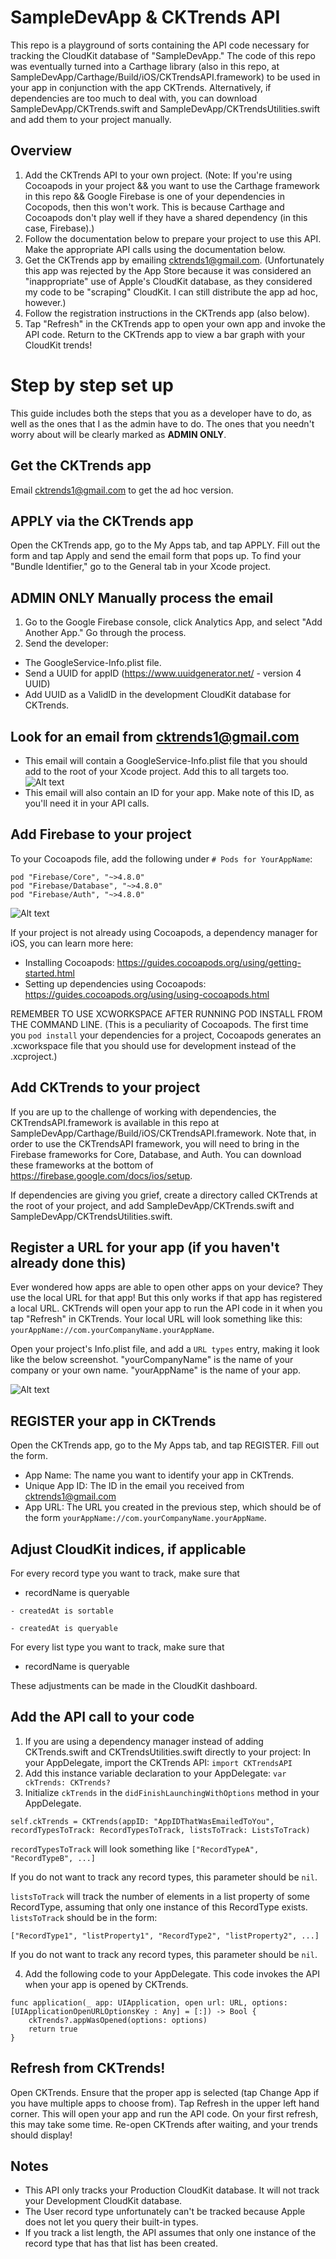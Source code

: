# SampleDevApp & CKTrends API

This repo is a playground of sorts containing the API code necessary for tracking the CloudKit database of "SampleDevApp."
The code of this repo was eventually turned into a Carthage library (also in this repo, at SampleDevApp/Carthage/Build/iOS/CKTrendsAPI.framework) to be used in your app in conjunction with the app CKTrends.
Alternatively, if dependencies are too much to deal with, you can download SampleDevApp/CKTrends.swift and SampleDevApp/CKTrendsUtilities.swift and add them to your project manually.

## Overview
1) Add the CKTrends API to your own project. (Note: If you're using Cocoapods in your project && you want to use the Carthage framework in this repo && Google Firebase is one of your
dependencies in Cocopods, then this won't work. This is because Carthage and Cocoapods don't play well if they have a shared dependency (in this case, Firebase).)
2) Follow the documentation below to prepare your project to use this API. Make the appropriate API calls using the documentation below.
3) Get the CKTrends app by emailing cktrends1@gmail.com. (Unfortunately this app was rejected by the App Store because it was considered an "inappropriate" use of Apple's CloudKit database, as they considered my code to be "scraping" CloudKit. I can still distribute the app ad hoc, however.)
4) Follow the registration instructions in the CKTrends app (also below).
5) Tap "Refresh" in the CKTrends app to open your own app and invoke the API code. Return to the CKTrends app to view a bar graph with your CloudKit trends!

# Step by step set up
This guide includes both the steps that you as a developer have to do, as well as the ones that I as the admin have to do. The ones
that you needn't worry about will be clearly marked as **ADMIN ONLY**.

## Get the CKTrends app
Email cktrends1@gmail.com to get the ad hoc version.

## APPLY via the CKTrends app
Open the CKTrends app, go to the My Apps tab, and tap APPLY. Fill out the form and tap Apply and send the email form that pops up. To find your "Bundle Identifier," go to the General tab in your Xcode project.

## **ADMIN ONLY** Manually process the email
1. Go to the Google Firebase console, click Analytics App, and select "Add Another App." Go through the process.
2. Send the developer:
- The GoogleService-Info.plist file.
- Send a UUID for appID (https://www.uuidgenerator.net/ - version 4 UUID)
- Add UUID as a ValidID in the development CloudKit database for CKTrends.

## Look for an email from cktrends1@gmail.com
- This email will contain a GoogleService-Info.plist file that you should add to the root of your Xcode project. Add this to all targets too.
![Alt text](Images/plist.png)
- This email will also contain an ID for your app. Make note of this ID, as you'll need it in your API calls.

## Add Firebase to your project
To your Cocoapods file, add the following under `# Pods for YourAppName`:

```
pod "Firebase/Core", "~>4.8.0"
pod "Firebase/Database", "~>4.8.0"
pod "Firebase/Auth", "~>4.8.0"
```

![Alt text](Images/addingFirebaseViaCocoapods.png)

If your project is not already using Cocoapods, a dependency manager for iOS, you can learn more here:
- Installing Cocoapods: https://guides.cocoapods.org/using/getting-started.html
- Setting up dependencies using Cocoapods: https://guides.cocoapods.org/using/using-cocoapods.html

REMEMBER TO USE XCWORKSPACE AFTER RUNNING POD INSTALL FROM THE COMMAND LINE. (This is a peculiarity of Cocoapods. The first time you `pod install` your dependencies for a project,
Cocoapods generates an .xcworkspace file that you should use for development instead of the .xcproject.)

## Add CKTrends to your project
If you are up to the challenge of working with dependencies, the CKTrendsAPI.framework is available in this repo at SampleDevApp/Carthage/Build/iOS/CKTrendsAPI.framework. Note that, in order to use the
CKTrendsAPI framework, you will need to bring in the Firebase frameworks for Core, Database, and Auth. You can download these frameworks at the bottom of https://firebase.google.com/docs/ios/setup.

If dependencies are giving you grief, create a directory called CKTrends at the root of your project, and add SampleDevApp/CKTrends.swift and SampleDevApp/CKTrendsUtilities.swift.

## Register a URL for your app (if you haven't already done this)
Ever wondered how apps are able to open other apps on your device? They use the local URL for that app! But this only works if that app has registered a local URL. CKTrends will open your app to run the API code in it when you tap "Refresh" in CKTrends. Your local URL will look something like this: `yourAppName://com.yourCompanyName.yourAppName`.

Open your project's Info.plist file, and add a `URL types` entry, making it look like the below screenshot. "yourCompanyName" is the name of your company or your own name. "yourAppName" is the name of
your app.

![Alt text](Images/urlScheme.png)

## REGISTER your app in CKTrends
Open the CKTrends app, go to the My Apps tab, and tap REGISTER. Fill out the form.
- App Name: The name you want to identify your app in CKTrends.
- Unique App ID: The ID in the email you received from cktrends1@gmail.com
- App URL: The URL you created in the previous step, which should be of the form `yourAppName://com.yourCompanyName.yourAppName`.

## Adjust CloudKit indices, if applicable

For every record type you want to track, make sure that

   - recordName is queryable
   
    - createdAt is sortable
    
    - createdAt is queryable
    
For every list type you want to track, make sure that

- recordName is queryable

These adjustments can be made in the CloudKit dashboard.

## Add the API call to your code
1. If you are using a dependency manager instead of adding CKTrends.swift and CKTrendsUtilities.swift directly to your project: In your AppDelegate, import the CKTrends API: `import CKTrendsAPI`
2. Add this instance variable declaration to your AppDelegate: `var ckTrends: CKTrends?`
3. Initialize `ckTrends` in the `didFinishLaunchingWithOptions` method in your AppDelegate.
```
self.ckTrends = CKTrends(appID: "AppIDThatWasEmailedToYou", recordTypesToTrack: RecordTypesToTrack, listsToTrack: ListsToTrack)
```

`recordTypesToTrack` will look something like `["RecordTypeA", "RecordTypeB", ...]`

If you do not want to track any record types, this parameter should be `nil`.


`listsToTrack` will track the number of elements in a list property of some RecordType, assuming that only one instance of this RecordType exists. `listsToTrack` should be in the form:

`["RecordType1", "listProperty1", "RecordType2", "listProperty2", ...]`

If you do not want to track any record types, this parameter should be `nil`.


4. Add the following code to your AppDelegate. This code invokes the API when your app is opened by CKTrends.
```
func application(_ app: UIApplication, open url: URL, options: [UIApplicationOpenURLOptionsKey : Any] = [:]) -> Bool {
    ckTrends?.appWasOpened(options: options)
    return true
}
```

## Refresh from CKTrends!
Open CKTrends. Ensure that the proper app is selected (tap Change App if you have multiple apps to choose from). Tap Refresh in the upper left hand corner. This will open your app and run the API code.
On your first refresh, this may take some time. Re-open CKTrends after waiting, and your trends should display!

## Notes
- This API only tracks your Production CloudKit database. It will not track your Development CloudKit database.
- The User record type unfortunately can't be tracked because Apple does not let you query their built-in types.
- If you track a list length, the API assumes that only one instance of the record type that has that list has been created.










